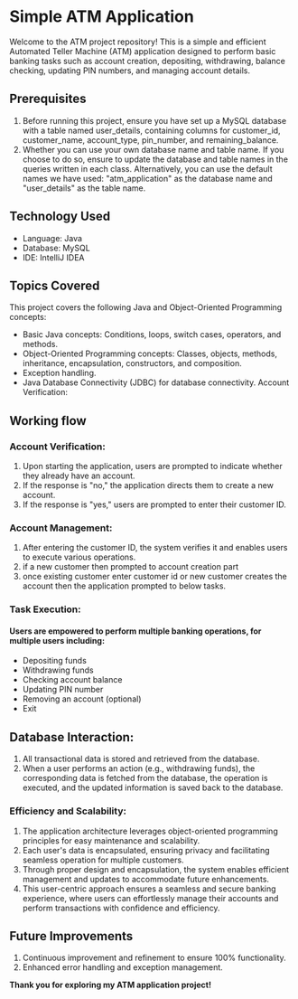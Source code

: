 
# Simple ATM Application
Welcome to the ATM project repository! This is a simple and efficient Automated Teller Machine (ATM) application designed to perform basic banking tasks such as account creation, depositing, withdrawing, balance checking, updating PIN numbers, and managing account details.

## Prerequisites
1. Before running this project, ensure you have set up a MySQL database with a table named user_details, containing columns for customer_id, customer_name, account_type, pin_number, and remaining_balance.
2. Whether you can use your own database name and table name. If you choose to do so, ensure to update the database and table names in the queries written in each class. Alternatively, you can use the default names we have used: "atm_application" as the database name and "user_details" as the table name.

## Technology Used
+ Language: Java
+ Database: MySQL
+ IDE: IntelliJ IDEA

## Topics Covered
This project covers the following Java and Object-Oriented Programming concepts:

+ Basic Java concepts: Conditions, loops, switch cases, operators, and methods.
+ Object-Oriented Programming concepts: Classes, objects, methods, inheritance, encapsulation, constructors, and composition.
+ Exception handling.
+ Java Database Connectivity (JDBC) for database connectivity.
Account Verification:

## Working flow

### Account Verification:

1. Upon starting the application, users are prompted to indicate whether they already have an account.
2. If the response is "no," the application directs them to create a new account.
3. If the response is "yes," users are prompted to enter their customer ID.

### Account Management:

1. After entering the customer ID, the system verifies it and enables users to execute various operations.
2. if a new customer then prompted to account creation part
3. once existing customer enter customer id or new customer creates the account then the application prompted to below tasks.

### Task Execution:

#### Users are empowered to perform multiple banking operations, for multiple users including:

+ Depositing funds
+ Withdrawing funds
+ Checking account balance
+ Updating PIN number
+ Removing an account (optional)
+ Exit
 
## Database Interaction:

1. All transactional data is stored and retrieved from the database.
2. When a user performs an action (e.g., withdrawing funds), the corresponding data is fetched from the database, the operation is executed, and the updated information is saved back to the database.

### Efficiency and Scalability:

1. The application architecture leverages object-oriented programming principles for easy maintenance and scalability.
2. Each user's data is encapsulated, ensuring privacy and facilitating seamless operation for multiple customers.
3. Through proper design and encapsulation, the system enables efficient management and updates to accommodate future enhancements.
4. This user-centric approach ensures a seamless and secure banking experience, where users can effortlessly manage their accounts and perform transactions with confidence and efficiency.
   
## Future Improvements
1. Continuous improvement and refinement to ensure 100% functionality.
2. Enhanced error handling and exception management.
  
**Thank you for exploring my ATM application project!**
